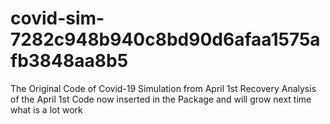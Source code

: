 # covid-sim-7282c948b940c8bd90d6afaa1575afb3848aa8b5
The Original Code of Covid-19 Simulation from April 1st Recovery
Analysis of the April 1st Code now inserted in the Package and will grow next time what is a lot work 
